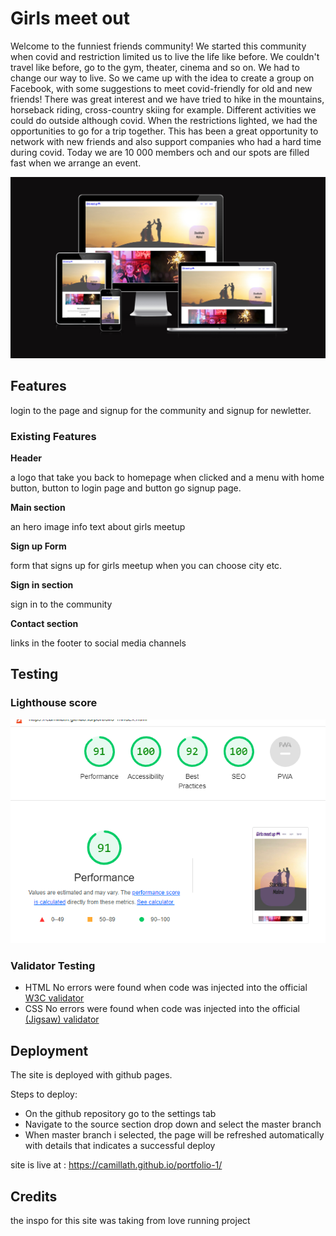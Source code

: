 # Girls meet out

Welcome to the funniest friends community! We started this community when covid and restriction limited us to live the life like before. We couldn't travel like before,
go to the gym, theater, cinema and so on.
We had to change our way to live. So we came up with the idea to create a group on Facebook, 
with some suggestions to meet covid-friendly
for old and new friends! There was great interest and we have tried to
hike in the mountains, horseback riding, cross-country skiing for example. 
Different activities we could do outside although covid.
When the restrictions lighted, we had the opportunities to go for a trip together. 
This has been a great opportunity to network with new friends and also 
support companies who had a hard time during covid.
Today we are 10 000 members och and our spots are filled fast when we arrange an event.


![alt text](assets/images/responsive.png)


## Features

login to the page and signup for the community and signup for newletter.

### Existing Features

__Header__

a logo that take you back to homepage when clicked and a menu with home button, button to login page and button go signup page.

__Main section__

an hero image 
info text about girls meetup

__Sign up Form__

form that signs up for girls meetup when you can choose city etc.


__Sign in section__

sign in to the community

__Contact section__

links in the footer to social media channels

## Testing

### Lighthouse score 

![alt text](assets/images/lighthousereport.png)

### Validator Testing


* HTML
   No errors were found when code was injected into the official [W3C validator](https://validator.w3.org/nu/?doc=https%3A%2F%2Fcode-institute-org.github.io%2Flove-running-2.0%2Findex.html)
* CSS
   No errors were found when code was injected into the official [(Jigsaw) validator](https://jigsaw.w3.org/css-validator/validator?uri=https%3A%2F%2Fvalidator.w3.org%2Fnu%2F%3Fdoc%3Dhttps%253A%252F%252Fcode-institute-org.github.io%252Flove-running-2.0%252Findex.html&profile=css3svg&usermedium=all&warning=1&vextwarning=&lang=en#css)




## Deployment

The site is deployed with github pages.

Steps to deploy: 
 * On the github repository go to the settings tab
 * Navigate to the source section drop down and select the master branch
 * When master branch i selected, the page will be refreshed automatically with details that indicates a successful deploy

site is live at : https://camillath.github.io/portfolio-1/

## Credits

the inspo for this site was taking from love running project
